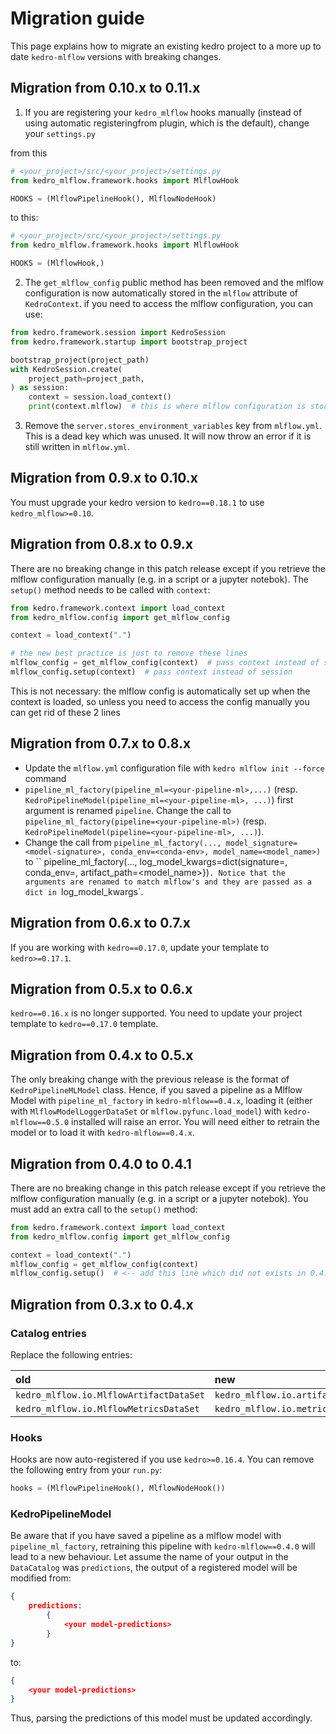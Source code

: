 # Migration guide

This page explains how to migrate an existing kedro project to a more up to date `kedro-mlflow` versions with breaking changes.

## Migration from 0.10.x to 0.11.x

1. If you are registering your ``kedro_mlflow`` hooks manually (instead of using automatic registeringfrom plugin, which is the default), change your ``settings.py``

from this

```python
# <your_project>/src/<your_project>/settings.py
from kedro_mlflow.framework.hooks import MlflowHook

HOOKS = (MlflowPipelineHook(), MlflowNodeHook)
```

to this:
```python
# <your_project>/src/<your_project>/settings.py
from kedro_mlflow.framework.hooks import MlflowHook

HOOKS = (MlflowHook,)
```

2. The `get_mlflow_config` public method has been removed and the mlflow configuration is now automatically stored in the ``mlflow`` attribute of ``KedroContext``. if you need to access the mlflow configuration, you can use:

```python
from kedro.framework.session import KedroSession
from kedro.framework.startup import bootstrap_project

bootstrap_project(project_path)
with KedroSession.create(
    project_path=project_path,
) as session:
    context = session.load_context()
    print(context.mlflow)  # this is where mlflow configuration is stored
```

3. Remove the ``server.stores_environment_variables`` key from ``mlflow.yml``. This is a dead key which was unused. It will now throw an error if it is still written in ``mlflow.yml``.  

## Migration from 0.9.x to 0.10.x

You must upgrade your kedro version to ``kedro==0.18.1`` to use ``kedro_mlflow>=0.10``.

## Migration from 0.8.x to 0.9.x

There are no breaking change in this patch release except if you retrieve the mlflow configuration manually (e.g. in a script or a jupyter notebok). The ``setup()`` method needs to be called with ``context``:

```python
from kedro.framework.context import load_context
from kedro_mlflow.config import get_mlflow_config

context = load_context(".")

# the new best practice is just to remove these lines
mlflow_config = get_mlflow_config(context)  # pass context instead of session
mlflow_config.setup(context)  # pass context instead of session
```

This is not necessary: the mlflow config is automatically set up when the context is loaded, so unless you need to access the config manually you can get rid of these 2 lines

## Migration from 0.7.x to 0.8.x

- Update the ``mlflow.yml`` configuration file with ``kedro mlflow init --force`` command
- `pipeline_ml_factory(pipeline_ml=<your-pipeline-ml>,...)` (resp. `KedroPipelineModel(pipeline_ml=<your-pipeline-ml>, ...)`) first argument is renamed `pipeline`. Change the call to `pipeline_ml_factory(pipeline=<your-pipeline-ml>)` (resp. `KedroPipelineModel(pipeline=<your-pipeline-ml>, ...)`).
- Change the call from `pipeline_ml_factory(..., model_signature=<model-signature>, conda_env=<conda-env>, model_name=<model_name>)` to `` pipeline_ml_factory(..., log_model_kwargs=dict(signature=<model-signature>, conda_env=<conda-env>, artifact_path=<model_name>})`. Notice that the arguments are renamed to match mlflow's and they are passed as a dict in `log_model_kwargs`.


## Migration from 0.6.x to 0.7.x

If you are working with ``kedro==0.17.0``, update your template to ``kedro>=0.17.1``.

## Migration from 0.5.x to 0.6.x

``kedro==0.16.x`` is no longer supported. You need to update your project template to ``kedro==0.17.0`` template.

## Migration from 0.4.x to 0.5.x

The only breaking change with the previous release is the format of ``KedroPipelineMLModel`` class. Hence, if you saved a pipeline as a Mlflow Model with `pipeline_ml_factory` in ``kedro-mlflow==0.4.x``, loading it (either with ``MlflowModelLoggerDataSet`` or ``mlflow.pyfunc.load_model``) with ``kedro-mlflow==0.5.0`` installed will raise an error. You will need either to retrain the model or to load it with ``kedro-mlflow==0.4.x``.

## Migration from 0.4.0 to 0.4.1

There are no breaking change in this patch release except if you retrieve the mlflow configuration manually (e.g. in a script or a jupyter notebok). You must add an extra call to the ``setup()`` method:

```python
from kedro.framework.context import load_context
from kedro_mlflow.config import get_mlflow_config

context = load_context(".")
mlflow_config = get_mlflow_config(context)
mlflow_config.setup()  # <-- add this line which did not exists in 0.4.0
```

## Migration from 0.3.x to 0.4.x

### Catalog entries

Replace the following entries:

| old                                     | new                                               |
| :-------------------------------------- | :------------------------------------------------ |
| `kedro_mlflow.io.MlflowArtifactDataSet` | `kedro_mlflow.io.artifacts.MlflowArtifactDataSet` |
| `kedro_mlflow.io.MlflowMetricsDataSet`  | `kedro_mlflow.io.metrics.MlflowMetricsDataSet`    |

### Hooks

Hooks are now auto-registered if you use `kedro>=0.16.4`. You can remove the following entry from your `run.py`:

```python
hooks = (MlflowPipelineHook(), MlflowNodeHook())
```

### KedroPipelineModel

Be aware that if you have saved a pipeline as a mlflow model with `pipeline_ml_factory`, retraining this pipeline with `kedro-mlflow==0.4.0` will lead to a new behaviour. Let assume the name of your output in the `DataCatalog` was `predictions`, the output of a registered model will be modified from:

```json
{
    predictions:
        {
            <your model-predictions>
        }
}
```

to:

```json
{
    <your model-predictions>
}
```

Thus, parsing the predictions of this model must be updated accordingly.
